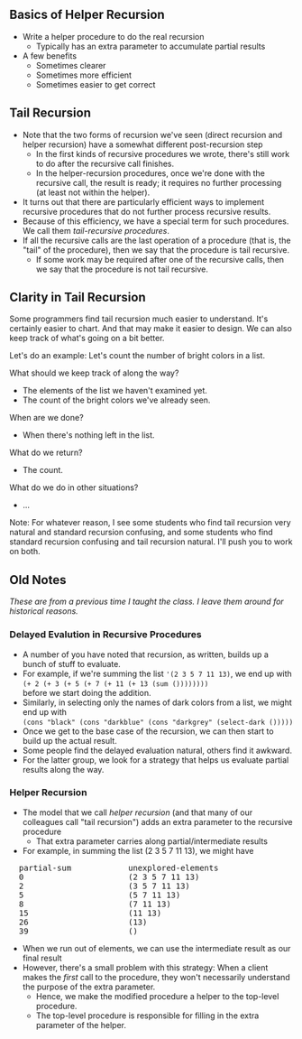 Basics of Helper Recursion
--------------------------

* Write a helper procedure to do the real recursion
    * Typically has an extra parameter to accumulate partial results
* A few benefits
    * Sometimes clearer
    * Sometimes more efficient
    * Sometimes easier to get correct

Tail Recursion
--------------

* Note that the two forms of recursion we've seen (direct recursion and
  helper recursion) have a somewhat different post-recursion step
    * In the first kinds of recursive procedures we wrote, there's still
      work to do after the recursive call finishes.
    * In the helper-recursion procedures, once we're done with the recursive
      call, the result is ready; it requires no further processing (at least
      not within the helper).
* It turns out that there are particularly efficient ways to implement
  recursive procedures that do not further process recursive results.
* Because of this efficiency, we have a special term for such procedures.
  We call them *tail-recursive procedures*.  
* If all the recursive calls are the last operation of a procedure (that is, the
  "tail" of the procedure), then we say that the procedure
  is tail recursive.
    * If some work may be required after one of the recursive calls, then we
    say that the procedure is not tail recursive.

Clarity in Tail Recursion
-------------------------

Some programmers find tail recursion much easier to understand.  It's
certainly easier to chart.  And that may make it easier to design.
We can also keep track of what's going on a bit better.

Let's do an example: Let's count the number of bright colors in a
list.

What should we keep track of along the way?

* The elements of the list we haven't examined yet.
* The count of the bright colors we've already seen.

When are we done?

* When there's nothing left in the list.

What do we return?

* The count.

What do we do in other situations?

* ...

Note: For whatever reason, I see some students who find tail recursion
very natural and standard recursion confusing, and some students who find
standard recursion confusing and tail recursion natural.  I'll push you to
work on both.

Old Notes
---------

_These are from a previous time I taught the class.  I leave them around
for historical reasons._

### Delayed Evalution in Recursive Procedures

* A number of you have noted that recursion, as written, builds up a
  bunch of stuff to evaluate.
* For example, if we're summing the list `'(2 3 5 7 11 13)`, we end up with <br>
  `(+ 2 (+ 3 (+ 5 (+ 7 (+ 11 (+ 13 (sum ())))))))` <br>
  before we start doing the addition.
* Similarly, in selecting only the names of dark colors from a list, we 
  might end up with <br>
  `(cons "black" (cons "darkblue" (cons "darkgrey" (select-dark ()))))` <br>
* Once we get to the base case of the recursion, we can then start to build
  up the actual result.
* Some people find the delayed evaluation natural, others find it awkward.
* For the latter group, we look for a strategy that helps us evaluate
  partial results along the way.

### Helper Recursion

* The model that we call *helper recursion* (and that many of our
  colleagues call "tail recursion") adds an extra parameter
  to the recursive procedure
    * That extra parameter carries along partial/intermediate results
* For example, in summing the list (2 3 5 7 11 13), we might have
<pre>
  partial-sum            unexplored-elements
  0                      (2 3 5 7 11 13)
  2                      (3 5 7 11 13)
  5                      (5 7 11 13)
  8                      (7 11 13)
  15                     (11 13)
  26                     (13)
  39                     ()
</pre>
* When we run out of elements, we can use the intermediate result as
  our final result
* However, there's a small problem with this strategy: When a client makes the
  *first* call to the procedure, they won't necessarily understand the
  purpose of the extra parameter.
    * Hence, we make the modified procedure a helper to the top-level
    procedure. 
    * The top-level procedure is responsible for filling in the extra
    parameter of the helper.

